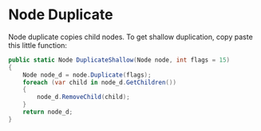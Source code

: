 # Node Duplicate

Node duplicate copies child nodes. To get shallow duplication, copy paste this little function:

```csharp
public static Node DuplicateShallow(Node node, int flags = 15)
{
    Node node_d = node.Duplicate(flags);
    foreach (var child in node_d.GetChildren())
    {
        node_d.RemoveChild(child);
    }
    return node_d;
}
```
